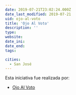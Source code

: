 ```yaml
---
date: 2019-07-21T23:02:24.000Z
date_last_modified: 2019-07-21
uid: ojo-al-voto
title: 'Ojo Al Voto'
description: ''
type: 
website: 
date_ini: 
date_end: 
tags:

cities: 
  - San José
---
```


Esta iniciativa fue realizada por:

- [Ojo Al Voto](/organizaciones/ojo-al-voto)
